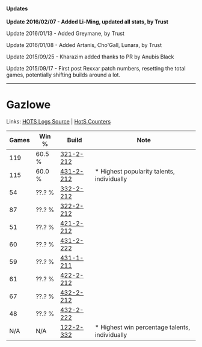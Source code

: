 #### Updates
**Update 2016/02/07 - Added Li-Ming, updated all stats, by Trust**

Update 2016/01/13 - Added Greymane, by Trust

Update 2016/01/08 - Added Artanis, Cho'Gall, Lunara, by Trust

Update 2015/09/25 - Kharazim added thanks to PR by Anubis Black

Update 2015/09/17 - First post Rexxar patch numbers, resetting the total games, potentially shifting builds around a lot.

***

# Gazlowe

Links: [HOTS Logs Source](https://www.hotslogs.com/Sitewide/HeroDetails?Hero=Gazlowe) | [HotS Counters](http://hotscounters.com/#/hero/Gazlowe)

Games  | Win %  | Build     | Note
-----  | -----  | -----     | ----
119    | 60.5 % | [321-2-212](http://www.heroesfire.com/hots/talent-calculator/gazlowe#oPeq) | 
115    | 60.0 % | [431-2-212](http://www.heroesfire.com/hots/talent-calculator/gazlowe#scCK) | * Highest popularity talents, individually
54     | ??.? % | [332-2-212](http://www.heroesfire.com/hots/talent-calculator/gazlowe#oqVa) | 
87     | ??.? % | [322-2-212](http://www.heroesfire.com/hots/talent-calculator/gazlowe#oS54) | 
51     | ??.? % | [421-2-212](http://www.heroesfire.com/hots/talent-calculator/gazlowe#sDnq) | 
60     | ??.? % | [431-2-222](http://www.heroesfire.com/hots/talent-calculator/gazlowe#scCU) | 
59     | ??.? % | [431-1-211](http://www.heroesfire.com/hots/talent-calculator/gazlowe#sbyh) | 
61     | ??.? % | [422-2-212](http://www.heroesfire.com/hots/talent-calculator/gazlowe#sGE4) | 
67     | ??.? % | [432-2-212](http://www.heroesfire.com/hots/talent-calculator/gazlowe#seea) | 
48     | ??.? % | [432-2-222](http://www.heroesfire.com/hots/talent-calculator/gazlowe#seek) | 
N/A    | N/A    | [122-2-332](http://www.heroesfire.com/hots/talent-calculator/gazlowe#gpqy) | * Highest win percentage talents, individually
